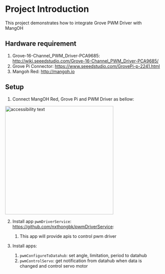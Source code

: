 # Project Introduction

This project demonstrates how to integrate Grove PWM Driver with MangOH
## Hardware requirement
  1. Grove-16-Channel_PWM_Driver-PCA9685: http://wiki.seeedstudio.com/Grove-16-Channel_PWM_Driver-PCA9685/
  2. Grove Pi Connector: https://www.seeedstudio.com/GrovePi-p-2241.html
  3. Mangoh Red: http://mangoh.io

## Setup
  1. Connect MangOH Red, Grove Pi and PWM Driver as bellow:
  <img src="https://user-images.githubusercontent.com/17214533/55946172-601e3700-5c76-11e9-9e9c-f2b4e5c05ffe.jpg" width="350" alt="accessibility text"> 
  
  2. Install app `pwmDriverService`:  https://github.com/nxthongbk/pwmDriverService:
        1. This app will provide apis to control pwm driver
  
  3. Install apps: 
        1. `pwmConfigureToDatahub`: set angle, limitation, period to datahub
        1. `pwmControlServo`:  get notification from datahub when data is changed and control servo motor 
